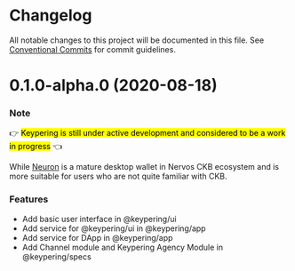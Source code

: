 # Changelog

All notable changes to this project will be documented in this file.
See [Conventional Commits](https://conventionalcommits.org) for commit guidelines.

# 0.1.0-alpha.0 (2020-08-18)

### Note

👉 <mark>Keypering is still under active development and considered to be a work in progress</mark> 👈

While [Neuron](https://github.com/nervosnetwork/neuron/releases) is a mature desktop wallet in Nervos CKB ecosystem and is more suitable for users who are not quite familiar with CKB.

### Features

* Add basic user interface in @keypering/ui
* Add service for @keypering/ui in @keypering/app
* Add service for DApp in @keypering/app
* Add Channel module and Keypering Agency Module in @keypering/specs
